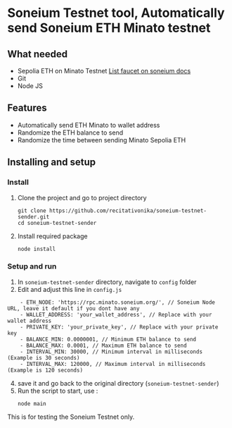 # Soneium Testnet tool, Automatically send Soneium ETH Minato testnet 

## What needed
- Sepolia ETH on Minato Testnet [List faucet on soneium docs](https://docs.soneium.org/docs/builders/tools/faucets)
- Git
- Node JS

## Features

- Automatically send ETH Minato to wallet address
- Randomize the ETH balance to send
- Randomize the time between sending Minato Sepolia ETH


## Installing and setup

### Install
1. Clone the project and go to project directory
   ```
   git clone https://github.com/recitativonika/soneium-testnet-sender.git
   cd soneium-testnet-sender
   ```
2. Install required package
   ```
   node install
   ```
### Setup and run

1. In `soneium-testnet-sender` directory, navigate to `config` folder
2. Edit and adjust this line in `config.js` 
```
	- ETH_NODE: 'https://rpc.minato.soneium.org/', // Soneium Node URL, leave it default if you dont have any
	- WALLET_ADDRESS: 'your_wallet_address', // Replace with your wallet address
	- PRIVATE_KEY: 'your_private_key', // Replace with your private key
	- BALANCE_MIN: 0.0000001, // Minimum ETH balance to send
	- BALANCE_MAX: 0.0001, // Maximum ETH balance to send
	- INTERVAL_MIN: 30000, // Minimum interval in milliseconds (Example is 30 seconds)
	- INTERVAL_MAX: 120000, // Maximum interval in milliseconds (Example is 120 seconds)
```
4. save it and go back to the original directory (`soneium-testnet-sender`)
5. Run the script to start, use :
    ```
    node main
    ```

This is for testing the Soneium Testnet only.
